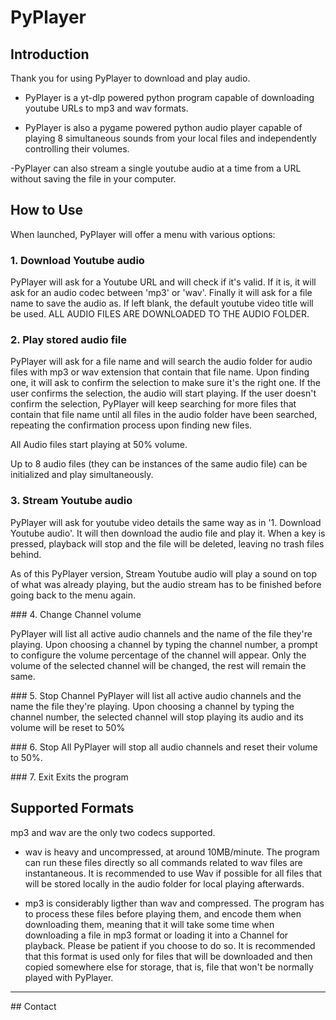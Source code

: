 # PyPlayer

## Introduction

Thank you for using PyPlayer to download and play audio.

- PyPlayer is a yt-dlp powered python program capable of downloading youtube URLs to mp3 and wav formats.

- PyPlayer is also a pygame powered python audio player capable of playing 8 simultaneous sounds from your local files and independently controlling their volumes.

-PyPlayer can also stream a single youtube audio at a time from a URL without saving the file in your computer.

## How to Use

When launched, PyPlayer will offer a menu with various options:

### 1. Download Youtube audio

PyPlayer will ask for a Youtube URL and will check if it's valid. If it is, it will ask for an audio codec between 'mp3' or 'wav'. Finally it will ask for a file name to save the audio as. If left blank, the default youtube video title will be used. ALL AUDIO FILES ARE DOWNLOADED TO THE AUDIO FOLDER.

### 2. Play stored audio file

PyPlayer will ask for a file name and will search the audio folder for audio files with mp3 or wav extension that contain that file name. Upon finding one, it will ask to confirm the selection to make sure it's the right one. If the user confirms the selection, the audio will start playing. If the user doesn't confirm the selection, PyPlayer will keep searching for more files that contain that file name until all files in the audio folder have been searched, repeating the confirmation process upon finding new files.

All Audio files start playing at 50% volume.

Up to 8 audio files (they can be instances of the same audio file) can be initialized and play simultaneously.

### 3. Stream Youtube audio

PyPlayer will ask for youtube video details the same way as in '1. Download Youtube audio'. It will then download the audio file and play it. When a key is pressed, playback will stop and the file will be deleted, leaving no trash files behind.

As of this PyPlayer version, Stream Youtube audio will play a sound on top of what was already playing, but the audio stream has to be finished before going back to the menu again.

### 4. Change Channel volume

PyPlayer will list all active audio channels and the name of the file they're playing. Upon choosing a channel by typing the channel number, a prompt to configure the volume percentage of the channel will appear. Only the volume of the selected channel will be changed, the rest will remain the same.

### 5. Stop Channel
PyPlayer will list all active audio channels and the name the file they're playing. Upon choosing a channel by typing the channel number, the selected channel will stop playing its audio and its volume will be reset to 50%

### 6. Stop All
PyPlayer will stop all audio channels and reset their volume to 50%.

### 7. Exit
Exits the program

## Supported Formats
mp3 and wav are the only two codecs supported.

- wav is heavy and uncompressed, at around 10MB/minute. The program can run these files directly so all commands related to wav files are instantaneous. It is recommended to use Wav if possible for all files that will be stored locally in the audio folder for local playing afterwards.

- mp3 is considerably ligther than wav and compressed. The program has to process these files before playing them, and encode them when downloading them, meaning that it will take some time when downloading a file in mp3 format or loading it into a Channel for playback. Please be patient if you choose to do so. It is recommended that this format is used only for files that will be downloaded and then copied somewhere else for storage, that is, file that won't be normally played with PyPlayer.

---
## Contact
